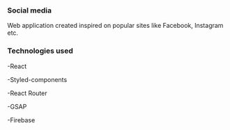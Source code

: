 ### Social media 
Web application created inspired on popular sites like Facebook, Instagram etc. 

### Technologies used
-React

-Styled-components

-React Router

-GSAP

-Firebase

